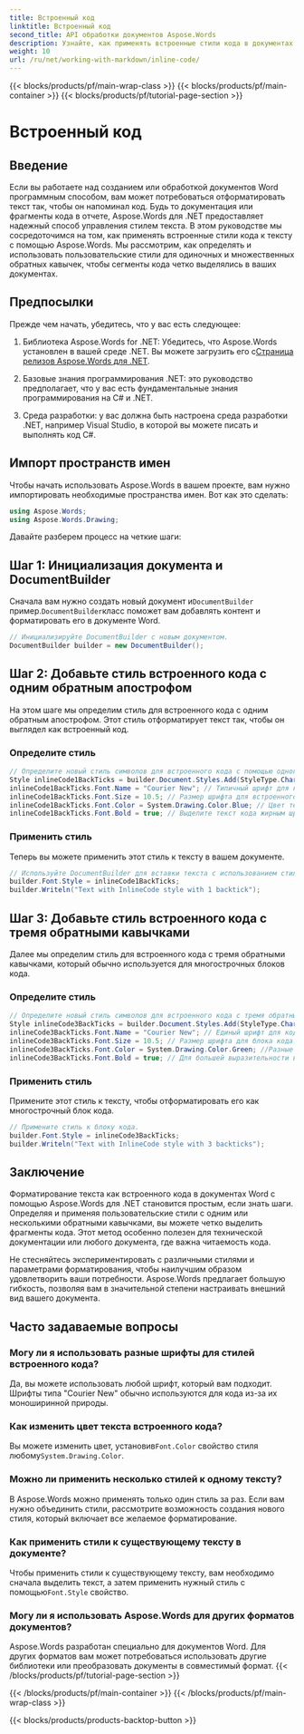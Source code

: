 ```yaml
---
title: Встроенный код
linktitle: Встроенный код
second_title: API обработки документов Aspose.Words
description: Узнайте, как применять встроенные стили кода в документах Word с помощью Aspose.Words для .NET. В этом руководстве рассматриваются одиночные и множественные обратные кавычки для форматирования кода.
weight: 10
url: /ru/net/working-with-markdown/inline-code/
---
```


{{< blocks/products/pf/main-wrap-class >}}
{{< blocks/products/pf/main-container >}}
{{< blocks/products/pf/tutorial-page-section >}}

# Встроенный код

## Введение

Если вы работаете над созданием или обработкой документов Word программным способом, вам может потребоваться отформатировать текст так, чтобы он напоминал код. Будь то документация или фрагменты кода в отчете, Aspose.Words для .NET предоставляет надежный способ управления стилем текста. В этом руководстве мы сосредоточимся на том, как применять встроенные стили кода к тексту с помощью Aspose.Words. Мы рассмотрим, как определять и использовать пользовательские стили для одиночных и множественных обратных кавычек, чтобы сегменты кода четко выделялись в ваших документах.

## Предпосылки

Прежде чем начать, убедитесь, что у вас есть следующее:

1.  Библиотека Aspose.Words for .NET: Убедитесь, что Aspose.Words установлен в вашей среде .NET. Вы можете загрузить его с[Страница релизов Aspose.Words для .NET](https://releases.aspose.com/words/net/).

2. Базовые знания программирования .NET: это руководство предполагает, что у вас есть фундаментальные знания программирования на C# и .NET.

3. Среда разработки: у вас должна быть настроена среда разработки .NET, например Visual Studio, в которой вы можете писать и выполнять код C#.

## Импорт пространств имен

Чтобы начать использовать Aspose.Words в вашем проекте, вам нужно импортировать необходимые пространства имен. Вот как это сделать:

```csharp
using Aspose.Words;
using Aspose.Words.Drawing;
```

Давайте разберем процесс на четкие шаги:

## Шаг 1: Инициализация документа и DocumentBuilder

 Сначала вам нужно создать новый документ и`DocumentBuilder` пример.`DocumentBuilder`класс поможет вам добавлять контент и форматировать его в документе Word.

```csharp
// Инициализируйте DocumentBuilder с новым документом.
DocumentBuilder builder = new DocumentBuilder();
```

## Шаг 2: Добавьте стиль встроенного кода с одним обратным апострофом

На этом шаге мы определим стиль для встроенного кода с одним обратным апострофом. Этот стиль отформатирует текст так, чтобы он выглядел как встроенный код.

### Определите стиль

```csharp
// Определите новый стиль символов для встроенного кода с помощью одного обратного апострофа.
Style inlineCode1BackTicks = builder.Document.Styles.Add(StyleType.Character, "InlineCode");
inlineCode1BackTicks.Font.Name = "Courier New"; // Типичный шрифт для кода.
inlineCode1BackTicks.Font.Size = 10.5; // Размер шрифта для встроенного кода.
inlineCode1BackTicks.Font.Color = System.Drawing.Color.Blue; // Цвет текста кода.
inlineCode1BackTicks.Font.Bold = true; // Выделите текст кода жирным шрифтом.
```

### Применить стиль

Теперь вы можете применить этот стиль к тексту в вашем документе.

```csharp
// Используйте DocumentBuilder для вставки текста с использованием стиля встроенного кода.
builder.Font.Style = inlineCode1BackTicks;
builder.Writeln("Text with InlineCode style with 1 backtick");
```

## Шаг 3: Добавьте стиль встроенного кода с тремя обратными кавычками

Далее мы определим стиль для встроенного кода с тремя обратными кавычками, который обычно используется для многострочных блоков кода.

### Определите стиль

```csharp
// Определите новый стиль символов для встроенного кода с тремя обратными кавычками.
Style inlineCode3BackTicks = builder.Document.Styles.Add(StyleType.Character, "InlineCode.3");
inlineCode3BackTicks.Font.Name = "Courier New"; // Единый шрифт для кода.
inlineCode3BackTicks.Font.Size = 10.5; // Размер шрифта для блока кода.
inlineCode3BackTicks.Font.Color = System.Drawing.Color.Green; //Разные цвета для лучшей видимости.
inlineCode3BackTicks.Font.Bold = true; // Для большей выразительности выделите его жирным шрифтом.
```

### Применить стиль

Примените этот стиль к тексту, чтобы отформатировать его как многострочный блок кода.

```csharp
// Примените стиль к блоку кода.
builder.Font.Style = inlineCode3BackTicks;
builder.Writeln("Text with InlineCode style with 3 backticks");
```

## Заключение

Форматирование текста как встроенного кода в документах Word с помощью Aspose.Words для .NET становится простым, если знать шаги. Определяя и применяя пользовательские стили с одним или несколькими обратными кавычками, вы можете четко выделить фрагменты кода. Этот метод особенно полезен для технической документации или любого документа, где важна читаемость кода.

Не стесняйтесь экспериментировать с различными стилями и параметрами форматирования, чтобы наилучшим образом удовлетворить ваши потребности. Aspose.Words предлагает большую гибкость, позволяя вам в значительной степени настраивать внешний вид вашего документа.

## Часто задаваемые вопросы

### Могу ли я использовать разные шрифты для стилей встроенного кода?
Да, вы можете использовать любой шрифт, который вам подходит. Шрифты типа "Courier New" обычно используются для кода из-за их моноширинной природы.

### Как изменить цвет текста встроенного кода?
 Вы можете изменить цвет, установив`Font.Color` свойство стиля любому`System.Drawing.Color`.

### Можно ли применить несколько стилей к одному тексту?
В Aspose.Words можно применять только один стиль за раз. Если вам нужно объединить стили, рассмотрите возможность создания нового стиля, который включает все желаемое форматирование.

### Как применить стили к существующему тексту в документе?
 Чтобы применить стили к существующему тексту, вам необходимо сначала выделить текст, а затем применить нужный стиль с помощью`Font.Style` свойство.

### Могу ли я использовать Aspose.Words для других форматов документов?
Aspose.Words разработан специально для документов Word. Для других форматов вам может потребоваться использовать другие библиотеки или преобразовать документы в совместимый формат.
{{< /blocks/products/pf/tutorial-page-section >}}

{{< /blocks/products/pf/main-container >}}
{{< /blocks/products/pf/main-wrap-class >}}

{{< blocks/products/products-backtop-button >}}
